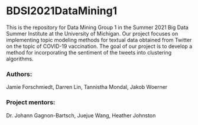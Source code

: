 # BDSI2021DataMining1
This is the repository for Data Mining Group 1 in the Summer 2021 Big Data Summer Institute at the University of Michigan. 
Our project focuses on implementing topic modeling methods for textual data obtained from Twitter on the topic of COVID-19 vaccination. 
The goal of our project is to develop a method for incorporating the sentiment of the tweets into clustering algorithms.

### Authors:
Jamie Forschmiedt, Darren Lin, Tannistha Mondal, Jakob Woerner

### Project mentors:
Dr. Johann Gagnon-Bartsch, Juejue Wang, Heather Johnston
